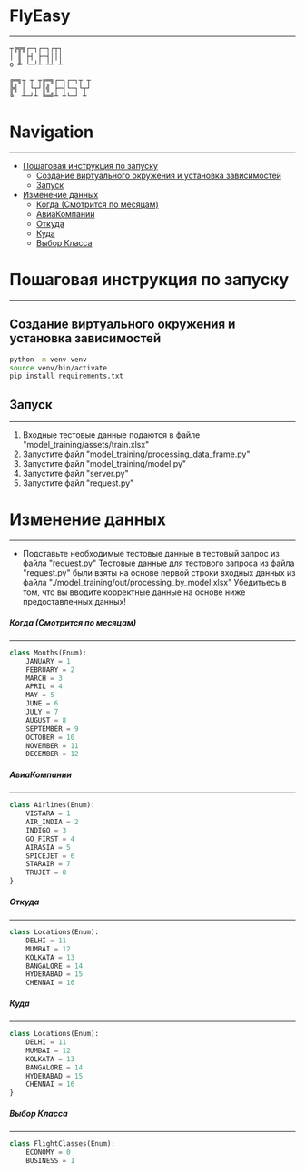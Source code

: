 # FlyEasy
----

```
┬╔╦╗┌─┐┌─┐┌┬┐
│ ║ ├┤ ├─┤│││
o ╩ └─┘┴ ┴┴ ┴
```

```
╔═╗┬ ┬ ┬╔═╗┌─┐┌─┐┬ ┬
╠╣ │ └┬┘║╣ ├─┤└─┐└┬┘
╚  ┴─┘┴ ╚═╝┴ ┴└─┘ ┴
```

# Navigation
----
<!--toc:start-->
- [Пошаговая инструкция по запуску](#пошаговая-инструкция-по-запуску)
  - [Создание виртуального окружения и установка зависимостей](#создание-виртуального-окружения-и-установка-зависимостей)
  - [Запуск](#запуск)
- [Изменение данных](#изменение-данных)
    - [Когда (Смотрится по месяцам)](#когда-смотрится-по-месяцам)
    - [АвиаКомпании](#авиакомпании)
    - [Откуда](#откуда)
    - [Куда](#куда)
    - [Выбор Класса](#выбор-класса)
<!--toc:end-->


# Пошаговая инструкция по запуску
----
## Создание виртуального окружения и установка зависимостей
```sh
python -m venv venv
source venv/bin/activate
pip install requirements.txt
```

## Запуск
----
1. Входные тестовые данные подаются в файле "model_training/assets/train.xlsx"
2. Запустите файл "model_training/processing_data_frame.py"
3. Запустите файл "model_training/model.py"
4. Запустите файл "server.py"
5. Запустите файл "request.py"

# Изменение данных
----
- Подставьте необходимые тестовые данные в тестовый запрос из файла "request.py"
Тестовые данные для тестового запроса из файла "request.py" были взяты на основе первой строки входных данных из файла "./model_training/out/processing_by_model.xlsx"
Убедитьесь в том, что вы вводите корректные данные на основе ниже предоставленных данных!

##### Когда (Смотрится по месяцам)
----
```python
class Months(Enum):
    JANUARY = 1
    FEBRUARY = 2
    MARCH = 3
    APRIL = 4
    MAY = 5
    JUNE = 6
    JULY = 7
    AUGUST = 8
    SEPTEMBER = 9
    OCTOBER = 10
    NOVEMBER = 11
    DECEMBER = 12
```

##### АвиаКомпании
----
```python
class Airlines(Enum):
    VISTARA = 1
    AIR_INDIA = 2
    INDIGO = 3
    GO_FIRST = 4
    AIRASIA = 5
    SPICEJET = 6
    STARAIR = 7
    TRUJET = 8
}
```

##### Откуда
----
```python
class Locations(Enum):
    DELHI = 11
    MUMBAI = 12
    KOLKATA = 13
    BANGALORE = 14
    HYDERABAD = 15
    CHENNAI = 16
```


##### Куда
----
```python
class Locations(Enum):
    DELHI = 11
    MUMBAI = 12
    KOLKATA = 13
    BANGALORE = 14
    HYDERABAD = 15
    CHENNAI = 16
}
```

##### Выбор Класса
----
```python
class FlightClasses(Enum):
    ECONOMY = 0
    BUSINESS = 1
```
